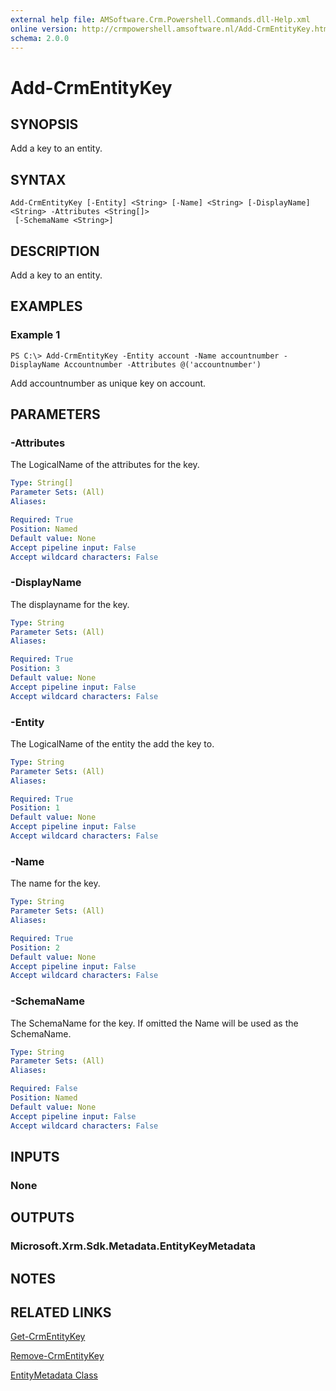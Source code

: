 ```yaml
---
external help file: AMSoftware.Crm.Powershell.Commands.dll-Help.xml
online version: http://crmpowershell.amsoftware.nl/Add-CrmEntityKey.html
schema: 2.0.0
---
```


# Add-CrmEntityKey

## SYNOPSIS
Add a key to an entity.

## SYNTAX

```
Add-CrmEntityKey [-Entity] <String> [-Name] <String> [-DisplayName] <String> -Attributes <String[]>
 [-SchemaName <String>]
```

## DESCRIPTION
Add a key to an entity.

## EXAMPLES

### Example 1
```
PS C:\> Add-CrmEntityKey -Entity account -Name accountnumber -DisplayName Accountnumber -Attributes @('accountnumber')
```

Add accountnumber as unique key on account.

## PARAMETERS

### -Attributes
The LogicalName of the attributes for the key.

```yaml
Type: String[]
Parameter Sets: (All)
Aliases: 

Required: True
Position: Named
Default value: None
Accept pipeline input: False
Accept wildcard characters: False
```

### -DisplayName
The displayname for the key.

```yaml
Type: String
Parameter Sets: (All)
Aliases: 

Required: True
Position: 3
Default value: None
Accept pipeline input: False
Accept wildcard characters: False
```

### -Entity
The LogicalName of the entity the add the key to.

```yaml
Type: String
Parameter Sets: (All)
Aliases: 

Required: True
Position: 1
Default value: None
Accept pipeline input: False
Accept wildcard characters: False
```

### -Name
The name for the key.

```yaml
Type: String
Parameter Sets: (All)
Aliases: 

Required: True
Position: 2
Default value: None
Accept pipeline input: False
Accept wildcard characters: False
```

### -SchemaName
The SchemaName for the key. If omitted the Name will be used as the SchemaName.

```yaml
Type: String
Parameter Sets: (All)
Aliases: 

Required: False
Position: Named
Default value: None
Accept pipeline input: False
Accept wildcard characters: False
```

## INPUTS

### None


## OUTPUTS

### Microsoft.Xrm.Sdk.Metadata.EntityKeyMetadata


## NOTES

## RELATED LINKS

[Get-CrmEntityKey](Get-CrmEntityKey.md)

[Remove-CrmEntityKey](Remove-CrmEntityKey.md)

[EntityMetadata Class](https://msdn.microsoft.com/library/microsoft.xrm.sdk.metadata.entitymetadata.aspx)
